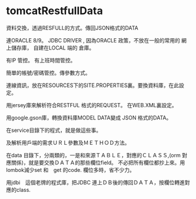 # tomcatRestfullData
資料交換，透過RESFULL的方式。傳回JSON格式的DATA

連ORACLE 8/9。
JDBC DRIVER , 因為ORACLE 政策，不放在一般的常用的 網上儲存庫，
自建在LOCAL 端的 倉庫。

有IP 管控。
有上班時間管控。

簡單的帳號/密碼管控。傳參數方式。

連線資訊，放在RESOURCES下的SITE.PROPERTIES裏。要換資料庫，在此設定。

用jersey庫來解析符合RESTFUL 格式的REQUEST。
在WEB.XML裏設定。

用google.gson庫，轉換資料庫MODEL DATA變成 JSON 格式的DATA。

在service目錄下的程式，就是做這些事。

及解析用戶端的需求ＵＲＬ參數及ＭＥＴＨＯＤ方法。

在data 目錄下，分兩類的，一是和來源ＴＡＢＬＥ，對應的ＣＬＡＳＳ,(orm 對應關係)，就是要交換ＤＡＴＡ的那些欄位field。
不必把所有欄位都抄上來。用lombok減少set 和　get 的code. 欄位多時，省不少力。

用jdbi　這個老牌的程式庫，把JDBC 連上ＤＢ後的傳回ＤＡＴＡ，按欄位轉進對應的class. 




